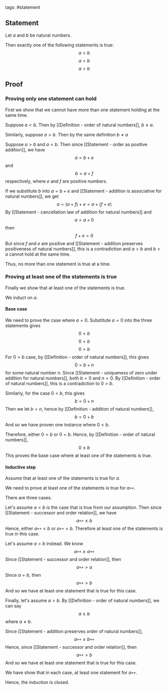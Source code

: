 tags: #statement 

## Statement

Let $a$ and $b$ be natural numbers. 

Then exactly one of the following statements is true:
$$a \lt b$$
$$a = b$$
$$a \gt b$$
## Proof

### Proving only one statement can hold
First we show that we cannot have more than one statement holding at the same time.

Suppose $a \lt b$. 
Then by [[Definition - order of natural numbers]], $b \neq a$.

Similarly, suppose $a \gt b$.
Then by the same definition $b \neq a$

Suppose $a >b$ and $a \lt b$.
Then since [[Statement - order as positive addition]], we have
$$a = b + e$$
and
$$b = a + f$$
respectively, where $e$ and $f$ are positive numbers.

If we substitute $b$ into $a = b + e$ and [[Statement - addition is associative for natural numbers]], we get
$$a = (a + f) + e = a + (f + e)$$
By [[Statement - cancellation law of addition for natural numbers]] and
$$a = a + 0$$then
$$f + e = 0$$
But since $f$ and $e$ are positive and [[Statement - addition preserves positiveness of natural numbers]], this is a contradiction and $a \gt b$ and $b \lt a$ cannot hold at the same time.

Thus, no more than one statement is true at a time.


### Proving at least one of the statements is true
Finally we show that at least one of the statements is true.

We induct on $a$.
#### Base case

We need to prove the case where $a =0$. 
Substitute $a = 0$ into the three statements gives
$$0 \lt b$$
$$0 = b$$
$$0 \gt b$$
For $0 > b$ case, by [[Definition - order of natural numbers]], this gives
$$0 = b + n$$
for some natural number $n$. 
Since [[Statement - uniqueness of zero under addition for natural numbers]],  both $b = 0$ and $n = 0$.
By [[Definition - order of natural numbers]], this is a contradiction to $0 > b$.

Similarly, for the case $0 \lt b$, this gives
$$b = 0 + n$$
Then we let $b = n$, hence by [[Definition - addition of natural numbers]],
$$ b = 0 + b$$
And so we have proven one instance where $0 \lt b$.

Therefore, either $0 \lt b$ or $0 = b$.
Hence, by [[Definition - order of natural numbers]],
$$0 \leq b$$
This proves the base case where at least one of the statements is true.

#### Inductive step

Assume that at least one of the statements is true for $a$.

We need to prove at least one of the statements is true for $a\texttt{++}$.

There are three cases.


Let's assume $a \lt b$ is the case that is true from our assumption. Then since [[Statement - successor and order relation]], we have
$$a\texttt{++} \leq b$$
Hence, either $a\texttt{++} \lt b$ or $a\texttt{++} = b$. Therefore at least one of the statements is true in this case.


Let's assume $a =b$ instead. 
We know
$$a\texttt{++} \geq a\texttt{++}$$
Since [[Statement - successor and order relation]], then
$$a\texttt{++} \gt a$$
Since $a = b$, then
$$a\texttt{++} \gt b$$
And so we have at least one statement that is true for this case.


Finally, let's assume $a \gt b$. By [[Definition - order of natural numbers]], we can say
$$a \geq b$$
where $a \neq b$.

Since [[Statement - addition preserves order of natural numbers]],
$$a\texttt{++} \geq b\texttt{++}$$
Hence, since [[Statement - successor and order relation]], then
$$a\texttt{++} \gt b$$
And so we have at least one statement that is true for this case.


We have show that in each case, at least one statement for $a\texttt{++}$.

Hence, the induction is closed.
